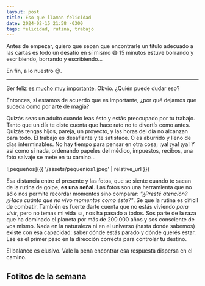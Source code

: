 ```yaml
---
layout: post
title: Eso que llaman felicidad
date: 2024-02-15 21:58 -0300
tags: felicidad, rutina, trabajo
---
```


Antes de empezar, quiero que sepan que encontrarle un título adecuado a las
cartas es todo un desafío en sí mismo 😅 15 minutos estuve borrando y
escribiendo, borrando y escribiendo...

En fin, a lo nuestro 😊.

----

Ser feliz [es mucho muy importante](https://youtu.be/GQphG85TBdA?si=geCXx-k4C24r8gcf).
Obvio. ¿Quién puede dudar eso?

Entonces, si estamos de acuerdo que es importante, ¿por qué dejamos que suceda
como por arte de magia?

Quizás seas un adulto cuando leas ésto y estás preocupado por tu trabajo. Tanto
que un día te diste cuenta que hace rato no te divertís como antes. Quizás
tengas hijos, pareja, un proyecto, y las horas del día no alcanzan para todo. El
trabajo es desafiante y te satisface. O es aburrido y lleno de días
interminables. No hay tiempo para pensar en otra cosa; ¡ya! ¡ya! ¡ya! Y así como
si nada, ordenando papeles del médico, impuestos, recibos, una foto salvaje se
mete en tu camino...

![pequeños]({{ '/assets/pequenios1.jpeg' | relative_url }})

Esa distancia entre el presente y las fotos, que se siente cuando te sacan de la
rutina de golpe, **es una señal**. Las fotos son una herramienta que no sólo nos
permite recordar momentos sino comparar: _"¿Presté atención? ¿Hace cuánto que no
vivo momentos como éste?"_. Se que la rutina es difícil de combatir. También es
fuerte darte cuenta que no estás viviendo _para vivir_, pero no temas mi vida ☺️,
nos ha pasado a todos. Sos parte de la raza que ha dominado el planeta por más
de 200.000 años y sos consciente de vos mismo. Nada en la naturaleza ni en el
universo (hasta donde sabemos) existe con esa capacidad: saber dónde estás
parado y dónde querés estar. Ese es el primer paso en la dirección correcta para
controlar tu destino.

El balance es elusivo. Vale la pena encontrar esa respuesta dispersa en el
camino.

## Fotitos de la semana

<script src="https://cdn.jsdelivr.net/npm/publicalbum@latest/embed-ui.min.js" async></script>
<div class="pa-gallery-player-widget" style="width:100%; height:480px; display:none;"
  data-link="https://photos.app.goo.gl/K1JgFnFdqUGntk3K8"
  data-title="CPMA - Eso que llaman felicidad"
  data-description="36 new items added to shared album">
  <object data="https://lh3.googleusercontent.com/pw/ABLVV84Qw8y66HvBojJkmhrj6ZimPXh-3_m1inh724oDQZlnueTRVpIQuMkSpyQPyJZypIjsHqwvEtonyTw6-gU5GUID8bIUNjcHsCEgiuTmhPPjMScO3OVI=w1920-h1080"></object>
  <object data="https://lh3.googleusercontent.com/pw/ABLVV86FA2odYR2KkOXdC2wpFQ5K5TVxPR1kP7uKuDeYS8K87WAnSmbflU-ouyoBC4MseVA6CEh4QTHuhZr8tdbaA6NZSo-JQ5UjRJhB-qjcrVbXygG4KH-e=w1920-h1080"></object>
  <object data="https://lh3.googleusercontent.com/pw/ABLVV87nAeHyK2UHLwPbe0A0nG8GEfH-wQqZ29NzMBzpyuEy8CE_84uc404L8WZAXNAD5kSqgxBQLpbroJxhMAo5dawJ11RfXZarl6Efcg-eM0vUQxTnYzZm=w1920-h1080"></object>
  <object data="https://lh3.googleusercontent.com/pw/ABLVV84UtkNMYtRJngfOkbwGruBRdeBqaPkXUvuYC-dmgXVFLAIY45VRxewj3zR2ClggrmxHaDQQhYTWRuXnDh23kbAHfGyPLep0zaouZVrJshs67AWYe-NG=w1920-h1080"></object>
  <object data="https://lh3.googleusercontent.com/pw/ABLVV86Q3QBhuayesXjziGWJRxCpoeuQRUQz7oRKRNts4tU9v8WFX0ASDwWfVePLufCt6mYZQFCfBb1nXvNkqFpCaxwto0cl2xeaukaZ-DGSuM_P9kiQX52x=w1920-h1080"></object>
  <object data="https://lh3.googleusercontent.com/pw/ABLVV85r3W91Dr0Ujc8qu2mliHMHPl7YeDBhYMz8E-YQjnhoa7BPGdl7FdgXMxs_yu7ZiYAkGi49qVnCNRJ6Oo0dHcr0OwyfQm9AcOEyeoZ83v0r-RkVWRdq=w1920-h1080"></object>
  <object data="https://lh3.googleusercontent.com/pw/ABLVV85_i9MMsH4Np3GAxIpuGfK83qLSeqNRwth3eKaBvvRmP2LzXOF1L5TqMVB2xCjeI4IC0lw0t_Q6zgCtDtyc68ysx29pwEx6KG955geBQ83fdXtoS-qd=w1920-h1080"></object>
  <object data="https://lh3.googleusercontent.com/pw/ABLVV861j0LP5Ni3XyYp7bSrxFMtbB9DmHFjq5f3T4Yp3X_3yJmX7JhnQsgh88ErBgIgwzkiMK4mrg6JCShZsi73trvph8vLEL9OhVPy6MN2GyHR0N5nY8SY=w1920-h1080"></object>
  <object data="https://lh3.googleusercontent.com/pw/ABLVV86HP1Fix-Undd5eOOQ7y5ufKuXLhYgYu4bQ9jQglfA6osd6Oz_RnGOdAfsp7DkMuINXK8STD7oijMHzQIXeEYKuLzwUydeP7ta9tr0j-LjRH0RrnMZq=w1920-h1080"></object>
  <object data="https://lh3.googleusercontent.com/pw/ABLVV85NHCNiu1IRPKsMjywv9D6LQi69TDvV8rfa52-gCdlTZoSbDVPWG6AlZdKlQUsMy67J94x6TgIygQ5O7XaG4f4cDcsxIDmJFqLW5de6Z8ZjjiqKSXWX=w1920-h1080"></object>
  <object data="https://lh3.googleusercontent.com/pw/ABLVV86rXlqyES0NWEPZufC4x-7nop6TRebz_YvdBgS7-advMN2WYoSTgOHJlyD4WXRjBpJeyqnsaI2foymT3PJDhVu9LeGt8wE-g6jLNuBXyCdvPzWfwrUE=w1920-h1080"></object>
  <object data="https://lh3.googleusercontent.com/pw/ABLVV868dDzcFIMyrfIGqgOYXUFCJJbTxEZlsM-ZfJM3Rvk8Cz6_mioGxwo7PeixjBXAlP2bmQRlnYp4FkZwMIuEwEv-kN6PrftBeq3VOhDYzHzGysYFsQG0=w1920-h1080"></object>
  <object data="https://lh3.googleusercontent.com/pw/ABLVV84nqWa5cocT0_lZjxnkR4N7E9w4KMt2GGAWJjCKdCoWv-cf1tuRc0mbe5Hh8jicv_uMnqUBLbDPNvy-E0g6pXolMovb-8f98WOSOumDMzwrrbIunHkH=w1920-h1080"></object>
  <object data="https://lh3.googleusercontent.com/pw/ABLVV87SjKtEJLIuctdkqxsBYYUXz4gXS7233SEGCAIA43X2TzkvIl4eJAQQH1lL4PAhX9gNn2EYgl_1J8bFJSATZlbYNa-ctlZ18vuPnOGjhFQ8bq7G-Wk2=w1920-h1080"></object>
  <object data="https://lh3.googleusercontent.com/pw/ABLVV85nclv2tGtkZP-mRt5ZZCLv1h8lST-Xae9MCK8HkIo15W6gL9kwggIZVZgFVE_ALDy_YyntbWIv2aQQNEgq5v52Bb1jZNGW5uSB4aiF8gcddQ249tHU=w1920-h1080"></object>
  <object data="https://lh3.googleusercontent.com/pw/ABLVV86vxuRg9x-ejphFYBoyWt040MvvyTv5_IqlQLJnOYtVVnDrUCPCH_hPxwKcOF92BMsp-1ROFwrs-gaCrP1htk_6UWQS8LLI4vO0S2w6JUzD-n3oxQD3=w1920-h1080"></object>
  <object data="https://lh3.googleusercontent.com/pw/ABLVV87aYSArubOo3myjEzt3OZCqTcCgryGMfhoog-Y4IKDgEV8arLmXHiNIyu5MWhFyV2M0zm46XzIXjH5xw0jwp1BuFwNGGinQ3y9lzFgec2Alr9Ipc9E_=w1920-h1080"></object>
  <object data="https://lh3.googleusercontent.com/pw/ABLVV87BOEhyqfx6uasvg28FjivoCIRgjAQcvfgMn2Z8WszqLuz7JNovIu_Nywmq9N4cq9nt7jwyGgXuZwcEH7hbtKy0aLOQR-JAt4USBTVteCuiIi40AMvE=w1920-h1080"></object>
  <object data="https://lh3.googleusercontent.com/pw/ABLVV85USN-S5NFNxYAcyb7sRcUhxbpLsiiyFd1pIYSDQIJN-P9B1O7zWdyLt8RBzIjN8ARGhEqj--yzOJ_A-HUQR1JhdFfAWeU-vlW5v_OEOStHAfWftRFA=w1920-h1080"></object>
  <object data="https://lh3.googleusercontent.com/pw/ABLVV84PuBZbK5wyzGv1Sd2OHB-tmSaOMA8Nl2GBFF6rXKczvRh9xjGwjgxlBEY2FRSLufWtZeSVHB0VAzLRAz82MmuEmWjiMyKeqPrKGKKq4csfKiw-GuZ4=w1920-h1080"></object>
  <object data="https://lh3.googleusercontent.com/pw/ABLVV85Y3sd0U2ZdYEA6A3syf5N2ecIw4PKDJZXV541ml31gNLdXYlcbGOhhBfzqFpOjZGqh5jlUPhX_wMZKS3-pNh8t0YjRrKTtofPVLEMaZgnF5HlnYE84=w1920-h1080"></object>
  <object data="https://lh3.googleusercontent.com/pw/ABLVV869ebpK30Iu0Z8qK3rADICi3UuuajG6ag2BfvO2xVFIK9xJrTHKEge4_SynDpPsgEjVBboGd_u4PlULL_zvkixEVK-G07iXK5tGiETkoXr-LOHJ1Hy_=w1920-h1080"></object>
  <object data="https://lh3.googleusercontent.com/pw/ABLVV87w8to9Gn6cXt46FwLfC0SXs9Bag7Snh3llg_6K93jh5AbGSLF6-Hk4Nn7GyDeAvJRBdRlm4IIGxjGtn7GyYS_EZFcV6em7IrzXl3cAESQDKG0fCr30=w1920-h1080"></object>
  <object data="https://lh3.googleusercontent.com/pw/ABLVV85bn7m_awG4SvJjkWWOyz3rdhKOPcpr-wj-IlaO1dNBa-Djbn_EhHGLJRjdCESBatQxXYXaXtikFLWuGvgi8e8MbJGY8DLGWqJ1IEflTdjt7AGhVAs3=w1920-h1080"></object>
  <object data="https://lh3.googleusercontent.com/pw/ABLVV84rVuZqZ0z86P3v4YZghywEfhO--5eezS9uS18WgUBELdBf_ohPZl96-up3Q0SEe0sLq-TfoJmQzstiZWaGjINpyByTA6No7z6tfZVG86i5kd20jXaY=w1920-h1080"></object>
  <object data="https://lh3.googleusercontent.com/pw/ABLVV85X5qweU_DJF2geTBB1pDnf31AoIvbZCBwOvdOpqyCj-HLf62rmAuVpdjxqCU34cFLeKbies8cHmubBq6QRecVcpHH7lbdpLAfseBj0eLlNYk1llC8q=w1920-h1080"></object>
  <object data="https://lh3.googleusercontent.com/pw/ABLVV84x-x5ZK1JkGxeJYzJ8i3hQl4hDx_SXBX7PCfa5WEzRDNTbOP67Z1jmzxJnjNnbo9rxij3L92WmbuRsQHGzyhrJTms1PUimm8Vnl58QJg3bL4P2cjoK=w1920-h1080"></object>
  <object data="https://lh3.googleusercontent.com/pw/ABLVV86YHYANOh0YfuclLpTphqAQZC40eQRO5a2KQtP_FhphXZ1e9yv4k-A3ODN8BUjaABzAmMrtWxxpv6y7toIxozzexfvIV7eUKPafx3Oca5hWNI85uqOQ=w1920-h1080"></object>
  <object data="https://lh3.googleusercontent.com/pw/ABLVV86xH035HY0ZNWwX79tjpJnZY94xhC8ZAQW_gt1jGB0tXU6MFhVUHtwKef5gcQPG0vkSuZO2FfsCpU_3mo30CdE3urkXpau4L2U8ZG-SoPpN3e8-_Wot=w1920-h1080"></object>
  <object data="https://lh3.googleusercontent.com/pw/ABLVV87K7EADfaPq7YIXd_ttyI52ALJsWFmTQisiGP99hNHUBxhRUJ7tydLLuQIImBJhm9m6uIBSBBrM8nSW0s6f0xSJ0KKXjK2iKrOjPbHgwGbv2P1y-zhx=w1920-h1080"></object>
  <object data="https://lh3.googleusercontent.com/pw/ABLVV86i5Pt-RD8WedDyxYxeMy6EZRBf6OZBPDh1geLZ6wQNGvTKkrcGXZTt_Q5qwMdbZXireRCNrZTIuSunxKu4cq0jdHzLdPoKt8dfUMocKR2h7XjIjQWS=w1920-h1080"></object>
  <object data="https://lh3.googleusercontent.com/pw/ABLVV84GH-WesRnr5peA4EAt4FXrNWjVszjDGiJ4owXOQsFqZFG3wdOkMUo62VWF7OoI3B2pySFp3UJ0Sk7RIc59iSKHVUyN6WX73PkTa4hVP4llp5_sB0sJ=w1920-h1080"></object>
  <object data="https://lh3.googleusercontent.com/pw/ABLVV87Mg_AVr0MFFGGckiAEESJsfuVUD6r8UKUvw9HIL1-JWf7PeV1lEcMeOJD1YFWhyy-V3diPmCLbCThzfGYButasEAmcH2ZQva3iOLLFhuQWFPhFWNug=w1920-h1080"></object>
  <object data="https://lh3.googleusercontent.com/pw/ABLVV87G2iQU7k6W630_ERD4Ug4GmDIaSVCNkolJNGxl1a8ovWGUqL6ZQx5W1is3Slhal5x1pqgy-jzwIAxCdN14lr9uq5NfC4x1sTM6UxyYcir8Bnwx0snr=w1920-h1080"></object>
  <object data="https://lh3.googleusercontent.com/pw/ABLVV86D1sasVK1zQkv8KJoJ-q29Mussq9OX3_ud0XvKexsu40jJKvkFJwiWA08E4TqC3U7SgxZUZci34LRV4m9Q90Vsl5C81cTLWdEBnJOUsFi5RDdf9mMh=w1920-h1080"></object>
  <object data="https://lh3.googleusercontent.com/pw/ABLVV8741pJjglM6i5fNXKkjVejdfbkMGFaH_e1EHVvdyC90d7GOxbywX4zUvlS1rg7xbJ2RSx0Su2FnwoK9Z2RAH43IWT6IcujhSHkDJGHPKHjHI50ecidI=w1920-h1080"></object>
</div>

